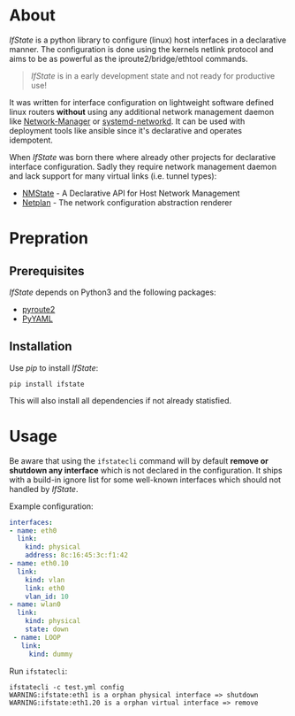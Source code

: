 # About

*IfState* is a python library to configure (linux) host interfaces in a declarative manner. The configuration is done using the kernels netlink protocol and aims to be as powerful as the iproute2/bridge/ethtool commands.

> *IfState* is in a early development state and not ready for productive use!

It was written for interface configuration on lightweight software defined linux routers **without** using any additional network management daemon like [Network-Manager](https://gitlab.freedesktop.org/NetworkManager/NetworkManager) or [systemd-networkd](https://www.freedesktop.org/software/systemd/man/systemd-networkd.service.html). It can be used with deployment tools like ansible since it's declarative and operates idempotent.

When *IfState* was born there where already other projects for declarative interface configuration. Sadly they require network management daemon and lack support for many virtual links (i.e. tunnel types):
- [NMState](https://nmstate.io) - A Declarative API for Host Network Management
- [Netplan](https://netplan.io) - The network configuration abstraction renderer



# Prepration

## Prerequisites

*IfState* depends on Python3 and the following packages:
- [pyroute2](https://pyroute2.org/)
- [PyYAML](https://pyyaml.org/)


## Installation

Use *pip* to install *IfState*:

```
pip install ifstate
```

This will also install all dependencies if not already statisfied.


# Usage

Be aware that using the `ifstatecli` command will by default **remove or shutdown any interface** which is not declared in the configuration. It ships with a build-in ignore list for some well-known interfaces which should not handled by *IfState*.

Example configuration:

```yaml
interfaces:
- name: eth0
  link:
    kind: physical
    address: 8c:16:45:3c:f1:42
- name: eth0.10
  link:
    kind: vlan
    link: eth0
    vlan_id: 10
- name: wlan0
  link:
    kind: physical
    state: down
 - name: LOOP
   link:
     kind: dummy
```

Run `ifstatecli`:

```
ifstatecli -c test.yml config
WARNING:ifstate:eth1 is a orphan physical interface => shutdown
WARNING:ifstate:eth1.20 is a orphan virtual interface => remove
```
